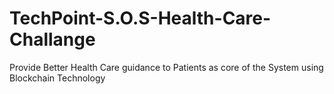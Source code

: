 # TechPoint-S.O.S-Health-Care-Challange
Provide Better Health Care guidance to Patients as core of the System using Blockchain Technology 

